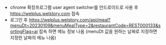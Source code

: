 - chrome 확장프로그램 user agent switcher를 안드로이드로 사용 후 https://welplus.welstory.com 접속
- 로그인 후 https://welplus.welstory.com/api/meal?menuDt=20230109&menuMealType=2&restaurantCode=REST000133&sortingFlag=ai 접속 하면 메뉴 정보 나옴
(menuDt 값을 원하는 날짜로 지정하면 지정한 날짜의 메뉴 나옴)
